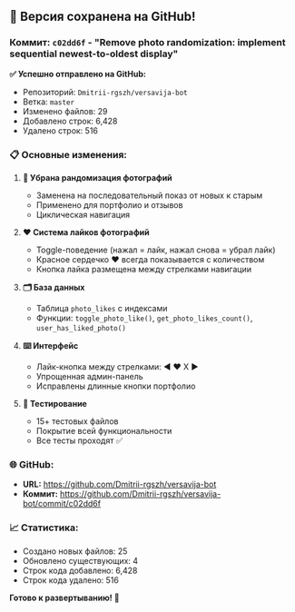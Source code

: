 ## 🚀 Версия сохранена на GitHub!

### Коммит: `c02dd6f` - "Remove photo randomization: implement sequential newest-to-oldest display"

**✅ Успешно отправлено на GitHub:**
- Репозиторий: `Dmitrii-rgszh/versavija-bot`
- Ветка: `master` 
- Изменено файлов: 29
- Добавлено строк: 6,428
- Удалено строк: 516

### 📋 Основные изменения:

1. **🔄 Убрана рандомизация фотографий**
   - Заменена на последовательный показ от новых к старым
   - Применено для портфолио и отзывов
   - Циклическая навигация

2. **❤️ Система лайков фотографий** 
   - Toggle-поведение (нажал = лайк, нажал снова = убрал лайк)
   - Красное сердечко ❤️ всегда показывается с количеством
   - Кнопка лайка размещена между стрелками навигации

3. **🗂️ База данных**
   - Таблица `photo_likes` с индексами
   - Функции: `toggle_photo_like()`, `get_photo_likes_count()`, `user_has_liked_photo()`

4. **⌨️ Интерфейс**
   - Лайк-кнопка между стрелками: ◀️ ❤️ X ▶️  
   - Упрощенная админ-панель
   - Исправлены длинные кнопки портфолио

5. **🧪 Тестирование**
   - 15+ тестовых файлов
   - Покрытие всей функциональности
   - Все тесты проходят ✅

### 🌐 GitHub:
- **URL:** https://github.com/Dmitrii-rgszh/versavija-bot
- **Коммит:** https://github.com/Dmitrii-rgszh/versavija-bot/commit/c02dd6f

### 📈 Статистика:
- Создано новых файлов: 25
- Обновлено существующих: 4  
- Строк кода добавлено: 6,428
- Строк кода удалено: 516

**Готово к развертыванию! 🚀**